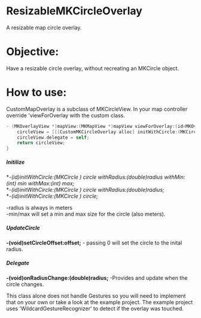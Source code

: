 ResizableMKCircleOverlay
========================
A resizable map circle overlay.  

Objective:
======
Have a resizable circle overlay, without recreating an MKCircle object.

How to use:
======
CustomMapOverlay is a subclass of MKCircleView.  In your map controller override 'viewForOverlay with the custom class.

```objective-c
- (MKOverlayView *)mapView:(MKMapView *)mapView viewForOverlay:(id<MKOverlay>)overlay{
    circleView = [[[CustomMKCircleOverlay alloc] initWithCircle:(MKCircle *)overlay withRadius:setRadius] init];
    circleView.delegate = self;
    return circleView;
}
```

##### Initilize
**-(id)initWithCircle:(MKCircle *) circle withRadius:(double)radius withMin:(int) min withMax:(int) max;**   
**-(id)initWithCircle:(MKCircle *) circle withRadius:(double)radius;**   
**-(id)initWithCircle:(MKCircle *) circle;**   

-radius is always in meters   
-min/max will set a min and max size for the circle (also meters).   

##### UpdateCircle
**-(void)setCircleOffset:offset;** - passing 0 will set the circle to the inital radius.  

##### Delegate
**-(void)onRadiusChange:(double)radius;** -Provides and update when the circle changes.   
   
This class alone does not handle Gestures so you will need to implement that on your own or take a look at the example project.  The example project uses 'WildcardGestureRecognizer' to detect if the overlay was touched.  

